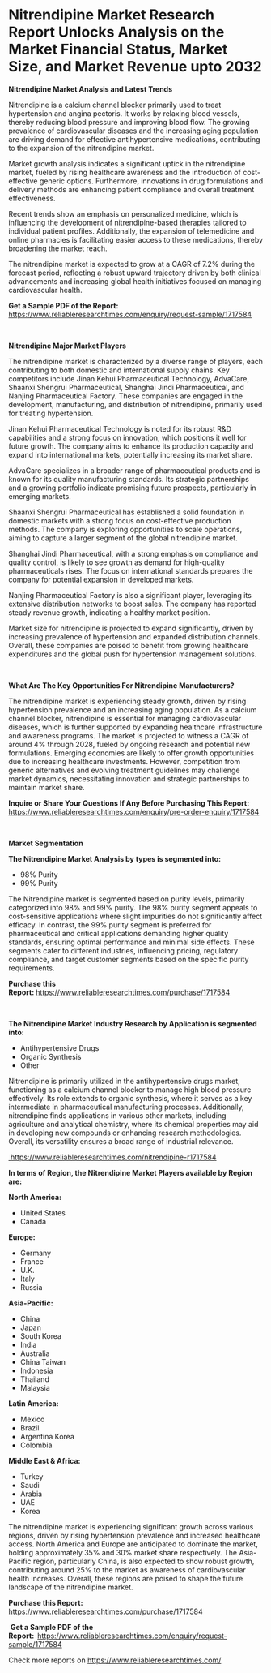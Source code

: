 <p><h1>Nitrendipine Market Research Report Unlocks Analysis on the Market Financial Status, Market Size, and Market Revenue upto 2032</h1></p><p><strong>Nitrendipine Market Analysis and Latest Trends</strong></p>
<p><p>Nitrendipine is a calcium channel blocker primarily used to treat hypertension and angina pectoris. It works by relaxing blood vessels, thereby reducing blood pressure and improving blood flow. The growing prevalence of cardiovascular diseases and the increasing aging population are driving demand for effective antihypertensive medications, contributing to the expansion of the nitrendipine market.</p><p>Market growth analysis indicates a significant uptick in the nitrendipine market, fueled by rising healthcare awareness and the introduction of cost-effective generic options. Furthermore, innovations in drug formulations and delivery methods are enhancing patient compliance and overall treatment effectiveness. </p><p>Recent trends show an emphasis on personalized medicine, which is influencing the development of nitrendipine-based therapies tailored to individual patient profiles. Additionally, the expansion of telemedicine and online pharmacies is facilitating easier access to these medications, thereby broadening the market reach.</p><p>The nitrendipine market is expected to grow at a CAGR of 7.2% during the forecast period, reflecting a robust upward trajectory driven by both clinical advancements and increasing global health initiatives focused on managing cardiovascular health.</p></p>
<p><strong>Get a Sample PDF of the Report:&nbsp;</strong> <a href="https://www.reliableresearchtimes.com/enquiry/request-sample/1717584?utm_campaign=2464&utm_medium=2&utm_source=Github&utm_content=ia&utm_term=02042025&utm_id=nitrendipine">https://www.reliableresearchtimes.com/enquiry/request-sample/1717584</a></p>
<p>&nbsp;</p>
<p><strong>Nitrendipine Major Market Players</strong></p>
<p><p>The nitrendipine market is characterized by a diverse range of players, each contributing to both domestic and international supply chains. Key competitors include Jinan Kehui Pharmaceutical Technology, AdvaCare, Shaanxi Shengrui Pharmaceutical, Shanghai Jindi Pharmaceutical, and Nanjing Pharmaceutical Factory. These companies are engaged in the development, manufacturing, and distribution of nitrendipine, primarily used for treating hypertension.</p><p>Jinan Kehui Pharmaceutical Technology is noted for its robust R&D capabilities and a strong focus on innovation, which positions it well for future growth. The company aims to enhance its production capacity and expand into international markets, potentially increasing its market share.</p><p>AdvaCare specializes in a broader range of pharmaceutical products and is known for its quality manufacturing standards. Its strategic partnerships and a growing portfolio indicate promising future prospects, particularly in emerging markets.</p><p>Shaanxi Shengrui Pharmaceutical has established a solid foundation in domestic markets with a strong focus on cost-effective production methods. The company is exploring opportunities to scale operations, aiming to capture a larger segment of the global nitrendipine market.</p><p>Shanghai Jindi Pharmaceutical, with a strong emphasis on compliance and quality control, is likely to see growth as demand for high-quality pharmaceuticals rises. The focus on international standards prepares the company for potential expansion in developed markets.</p><p>Nanjing Pharmaceutical Factory is also a significant player, leveraging its extensive distribution networks to boost sales. The company has reported steady revenue growth, indicating a healthy market position.</p><p>Market size for nitrendipine is projected to expand significantly, driven by increasing prevalence of hypertension and expanded distribution channels. Overall, these companies are poised to benefit from growing healthcare expenditures and the global push for hypertension management solutions.</p></p>
<p>&nbsp;</p>
<p><strong>What Are The Key Opportunities For Nitrendipine Manufacturers?</strong></p>
<p><p>The nitrendipine market is experiencing steady growth, driven by rising hypertension prevalence and an increasing aging population. As a calcium channel blocker, nitrendipine is essential for managing cardiovascular diseases, which is further supported by expanding healthcare infrastructure and awareness programs. The market is projected to witness a CAGR of around 4% through 2028, fueled by ongoing research and potential new formulations. Emerging economies are likely to offer growth opportunities due to increasing healthcare investments. However, competition from generic alternatives and evolving treatment guidelines may challenge market dynamics, necessitating innovation and strategic partnerships to maintain market share.</p></p>
<p><strong>Inquire or Share Your Questions If Any Before Purchasing This Report:</strong> <a href="https://www.reliableresearchtimes.com/enquiry/pre-order-enquiry/1717584?utm_campaign=2464&utm_medium=2&utm_source=Github&utm_content=ia&utm_term=02042025&utm_id=nitrendipine">https://www.reliableresearchtimes.com/enquiry/pre-order-enquiry/1717584</a></p>
<p>&nbsp;</p>
<p><strong>Market Segmentation</strong></p>
<p><strong>The Nitrendipine Market Analysis by types is segmented into:</strong></p>
<p><ul><li>98% Purity</li><li>99% Purity</li></ul></p>
<p><p>The Nitrendipine market is segmented based on purity levels, primarily categorized into 98% and 99% purity. The 98% purity segment appeals to cost-sensitive applications where slight impurities do not significantly affect efficacy. In contrast, the 99% purity segment is preferred for pharmaceutical and critical applications demanding higher quality standards, ensuring optimal performance and minimal side effects. These segments cater to different industries, influencing pricing, regulatory compliance, and target customer segments based on the specific purity requirements.</p></p>
<p><strong>Purchase this Report:&nbsp;</strong><a href="https://www.reliableresearchtimes.com/purchase/1717584?utm_campaign=2464&utm_medium=2&utm_source=Github&utm_content=ia&utm_term=02042025&utm_id=nitrendipine">https://www.reliableresearchtimes.com/purchase/1717584</a></p>
<p>&nbsp;</p>
<p><strong>The Nitrendipine Market Industry Research by Application is segmented into:</strong></p>
<p><ul><li>Antihypertensive Drugs</li><li>Organic Synthesis</li><li>Other</li></ul></p>
<p><p>Nitrendipine is primarily utilized in the antihypertensive drugs market, functioning as a calcium channel blocker to manage high blood pressure effectively. Its role extends to organic synthesis, where it serves as a key intermediate in pharmaceutical manufacturing processes. Additionally, nitrendipine finds applications in various other markets, including agriculture and analytical chemistry, where its chemical properties may aid in developing new compounds or enhancing research methodologies. Overall, its versatility ensures a broad range of industrial relevance.</p></p>
<p><a href="https://www.reliableresearchtimes.com/nitrendipine-r1717584?utm_campaign=2464&utm_medium=2&utm_source=Github&utm_content=ia&utm_term=02042025&utm_id=nitrendipine">&nbsp;https://www.reliableresearchtimes.com/nitrendipine-r1717584</a></p>
<p><strong>In terms of Region, the Nitrendipine Market Players available by Region are:</strong></p>
<p>
    <p> <strong> North America: </strong>
        <ul>
            <li>United States</li>
            <li>Canada</li>
        </ul>
        </p> 
    <p> <strong> Europe: </strong>
        <ul>
            <li>Germany</li>
            <li>France</li>
            <li>U.K.</li>
            <li>Italy</li>
            <li>Russia</li>
        </ul>
        </p> 
    <p> <strong> Asia-Pacific: </strong>
        <ul>
            <li>China</li>
            <li>Japan</li>
            <li>South Korea</li>
            <li>India</li>
            <li>Australia</li>
            <li>China Taiwan</li>
            <li>Indonesia</li>
            <li>Thailand</li>
            <li>Malaysia</li>
        </ul>
        </p> 
    <p> <strong> Latin America: </strong>
        <ul>
            <li>Mexico</li>
            <li>Brazil</li>
            <li>Argentina Korea</li>
            <li>Colombia</li>
        </ul>
        </p> 
    <p> <strong> Middle East & Africa: </strong>
        <ul>
            <li>Turkey</li>
            <li>Saudi</li>
            <li>Arabia</li>
            <li>UAE</li>
            <li>Korea</li>
        </ul>
    </p>
    </p>
<p><p>The nitrendipine market is experiencing significant growth across various regions, driven by rising hypertension prevalence and increased healthcare access. North America and Europe are anticipated to dominate the market, holding approximately 35% and 30% market share respectively. The Asia-Pacific region, particularly China, is also expected to show robust growth, contributing around 25% to the market as awareness of cardiovascular health increases. Overall, these regions are poised to shape the future landscape of the nitrendipine market.</p></p>
<p><strong>Purchase this Report: </strong><a href="https://www.reliableresearchtimes.com/purchase/1717584?utm_campaign=2464&utm_medium=2&utm_source=Github&utm_content=ia&utm_term=02042025&utm_id=nitrendipine">https://www.reliableresearchtimes.com/purchase/1717584</a></p>
<p>&nbsp;<strong>Get a Sample PDF of the Report:&nbsp;&nbsp;</strong><a href="https://www.reliableresearchtimes.com/enquiry/request-sample/1717584?utm_campaign=2464&utm_medium=2&utm_source=Github&utm_content=ia&utm_term=02042025&utm_id=nitrendipine">https://www.reliableresearchtimes.com/enquiry/request-sample/1717584</a></p>
<p><strong></strong></p>
<p>Check more reports on <a href="https://www.reliableresearchtimes.com/?utm_campaign=2464&utm_medium=2&utm_source=Github&utm_content=ia&utm_term=02042025&utm_id=nitrendipine">https://www.reliableresearchtimes.com/</a></p>